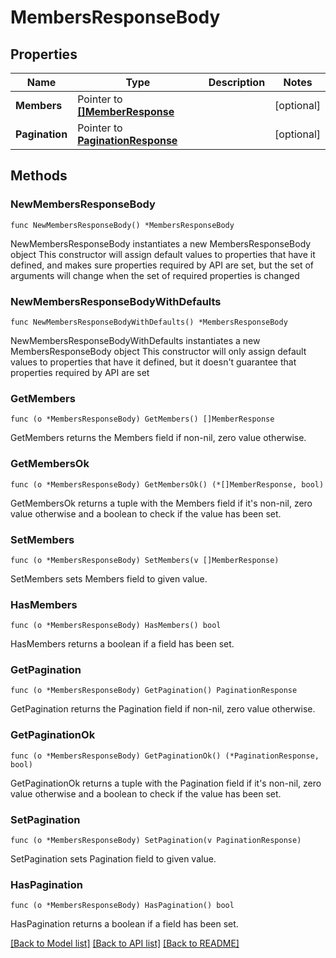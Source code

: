 # MembersResponseBody

## Properties

Name | Type | Description | Notes
------------ | ------------- | ------------- | -------------
**Members** | Pointer to [**[]MemberResponse**](MemberResponse.md) |  | [optional] 
**Pagination** | Pointer to [**PaginationResponse**](PaginationResponse.md) |  | [optional] 

## Methods

### NewMembersResponseBody

`func NewMembersResponseBody() *MembersResponseBody`

NewMembersResponseBody instantiates a new MembersResponseBody object
This constructor will assign default values to properties that have it defined,
and makes sure properties required by API are set, but the set of arguments
will change when the set of required properties is changed

### NewMembersResponseBodyWithDefaults

`func NewMembersResponseBodyWithDefaults() *MembersResponseBody`

NewMembersResponseBodyWithDefaults instantiates a new MembersResponseBody object
This constructor will only assign default values to properties that have it defined,
but it doesn't guarantee that properties required by API are set

### GetMembers

`func (o *MembersResponseBody) GetMembers() []MemberResponse`

GetMembers returns the Members field if non-nil, zero value otherwise.

### GetMembersOk

`func (o *MembersResponseBody) GetMembersOk() (*[]MemberResponse, bool)`

GetMembersOk returns a tuple with the Members field if it's non-nil, zero value otherwise
and a boolean to check if the value has been set.

### SetMembers

`func (o *MembersResponseBody) SetMembers(v []MemberResponse)`

SetMembers sets Members field to given value.

### HasMembers

`func (o *MembersResponseBody) HasMembers() bool`

HasMembers returns a boolean if a field has been set.

### GetPagination

`func (o *MembersResponseBody) GetPagination() PaginationResponse`

GetPagination returns the Pagination field if non-nil, zero value otherwise.

### GetPaginationOk

`func (o *MembersResponseBody) GetPaginationOk() (*PaginationResponse, bool)`

GetPaginationOk returns a tuple with the Pagination field if it's non-nil, zero value otherwise
and a boolean to check if the value has been set.

### SetPagination

`func (o *MembersResponseBody) SetPagination(v PaginationResponse)`

SetPagination sets Pagination field to given value.

### HasPagination

`func (o *MembersResponseBody) HasPagination() bool`

HasPagination returns a boolean if a field has been set.


[[Back to Model list]](../README.md#documentation-for-models) [[Back to API list]](../README.md#documentation-for-api-endpoints) [[Back to README]](../README.md)


